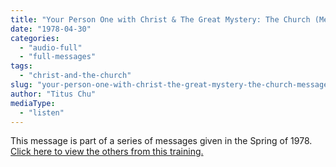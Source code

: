 ```yaml
---
title: "Your Person One with Christ & The Great Mystery: The Church (Message 1)"
date: "1978-04-30"
categories: 
  - "audio-full"
  - "full-messages"
tags: 
  - "christ-and-the-church"
slug: "your-person-one-with-christ-the-great-mystery-the-church-message-1"
author: "Titus Chu"
mediaType: 
  - "listen"
---
```


This message is part of a series of messages given in the Spring of 1978. [Click here to view the others from this training.](https://asweetsavor.org/spring-training-your-person-one-with-christ-the-great-mystery-the-church/)

